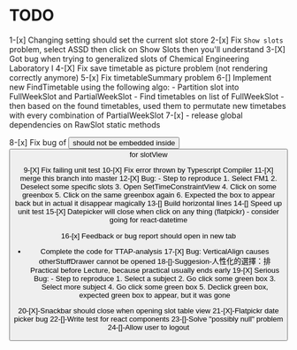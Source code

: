 # TODO

1-[x] Changing setting should set the current slot store
2-[x] Fix `Show slots` problem, select ASSD then click on Show Slots then you'll understand
3-[X] Got bug when trying to generalized slots of Chemical Engineering Laboratory I
4-[X] Fix save timetable as picture problem (not rendering correctly anymore)
5-[x] Fix timetableSummary problem
6-[] Implement new FindTimetable using the following algo: - Partition slot into FullWeekSlot and PartialWeekSlot - Find timetables on list of FullWeekSlot - then based on the found timetables, used them to permutate new timetabes with every combination of PartialWeekSlot
7-[x] - release global dependencies on RawSlot static methods

8-[x] Fix bug of <button> should not be embedded inside <button> for slotView

9-[X] Fix failing unit test
10-[X] Fix error thrown by Typescript Compiler
11-[X] merge this branch into master
12-[X] Bug: - Step to reproduce 1. Select FM1 2. Deselect some specific slots 3. Open SetTimeConstraintView 4. Click on some greenbox 5. Click on the same greenbox again 6. Expected the box to appear back but in actual it disappear magically
13-[] Build horizontal lines
14-[] Speed up unit test
15-[X] Datepicker will close when click on any thing (flatpickr) - consider going for react-datetime

16-[x] Feedback or bug report should open in new tab

- Complete the code for TTAP-analysis
  17-[X] Bug: VerticalAlign causes otherStuffDrawer cannot be opened
  18-[]-Suggesion-人性化的選擇：排 Practical before Lecture, because practical usually ends early
  19-[X] Serious Bug: - Step to reproduce 1. Select a subject 2. Go click some green box 3. Select more subject 4. Go click some green box 5. Declick green box, expected green box to appear, but it was gone

20-[X]-Snackbar should close when opening slot table view
21-[X]-Flatpickr date picker bug
22-[]-Write test for react components
23-[]-Solve "possibly null" problem
24-[]-Allow user to logout
